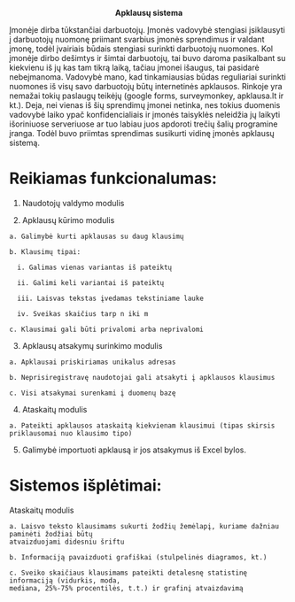 <p align="center">
<strong>Apklausų sistema</strong> 
</p>

Įmonėje dirba tūkstančiai darbuotojų. Įmonės vadovybė stengiasi įsiklausyti į darbuotojų nuomonę priimant
svarbius įmonės sprendimus ir valdant įmonę, todėl įvairiais būdais stengiasi surinkti darbuotojų nuomones.
Kol įmonėje dirbo dešimtys ir šimtai darbuotojų, tai buvo daroma pasikalbant su kiekvienu iš jų kas tam tikrą
laiką, tačiau įmonei išaugus, tai pasidarė nebeįmanoma. Vadovybė mano, kad tinkamiausias būdas reguliariai
surinkti nuomones iš visų savo darbuotojų būtų internetinės apklausos. Rinkoje yra nemažai tokių paslaugų
teikėjų (google forms, surveymonkey, apklausa.lt ir kt.). Deja, nei vienas iš šių sprendimų įmonei netinka, nes
tokius duomenis vadovybė laiko ypač konfidencialiais ir įmonės taisyklės neleidžia jų laikyti išoriniuose
serveriuose ar tuo labiau juos apdoroti trečių šalių programine įranga. Todėl buvo priimtas sprendimas
susikurti vidinę įmonės apklausų sistemą.


# Reikiamas funkcionalumas:

  1. Naudotojų valdymo modulis
  
  2. Apklausų kūrimo modulis

    a. Galimybė kurti apklausas su daug klausimų
    
    b. Klausimų tipai:
    
      i. Galimas vienas variantas iš pateiktų
      
      ii. Galimi keli variantai iš pateiktų
      
      iii. Laisvas tekstas įvedamas tekstiniame lauke
      
      iv. Sveikas skaičius tarp n iki m
      
    c. Klausimai gali būti privalomi arba neprivalomi
    
  3. Apklausų atsakymų surinkimo modulis
     
    a. Apklausai priskiriamas unikalus adresas
    
    b. Neprisiregistravę naudotojai gali atsakyti į apklausos klausimus
    
    c. Visi atsakymai surenkami į duomenų bazę
    
  4. Ataskaitų modulis

    a. Pateikti apklausos ataskaitą kiekvienam klausimui (tipas skirsis priklausomai nuo klausimo tipo)
    
  5. Galimybė importuoti apklausą ir jos atsakymus iš Excel bylos.

# Sistemos išplėtimai:

  Ataskaitų modulis
  
    a. Laisvo teksto klausimams sukurti žodžių žemėlapį, kuriame dažniau paminėti žodžiai būtų
    atvaizduojami didesniu šriftu
    
    b. Informaciją pavaizduoti grafiškai (stulpelinės diagramos, kt.)
    
    c. Sveiko skaičiaus klausimams pateikti detalesnę statistinę informaciją (vidurkis, moda,
    mediana, 25%-75% procentilės, t.t.) ir grafinį atvaizdavimą
